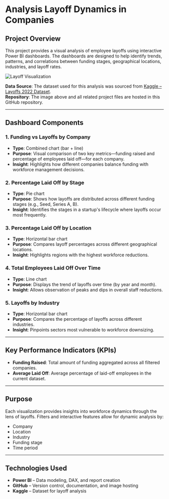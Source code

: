 # Analysis Layoff Dynamics in Companies

## Project Overview

This project provides a visual analysis of employee layoffs using interactive Power BI dashboards. The dashboards are designed to help identify trends, patterns, and correlations between funding stages, geographical locations, industries, and layoff rates.

![Layoff Visualization](https://github.com/your-username/your-repo-name/blob/main/path-to-your-image.png?raw=true)

**Data Source**: The dataset used for this analysis was sourced from [Kaggle – Layoffs 2022 Dataset](https://www.kaggle.com/datasets/swaptr/layoffs-2022).  
**Repository**: The image above and all related project files are hosted in this GitHub repository.

---

## Dashboard Components

### 1. Funding vs Layoffs by Company
- **Type**: Combined chart (bar + line)  
- **Purpose**: Visual comparison of two key metrics—funding raised and percentage of employees laid off—for each company.  
- **Insight**: Highlights how different companies balance funding with workforce management decisions.

### 2. Percentage Laid Off by Stage
- **Type**: Pie chart  
- **Purpose**: Shows how layoffs are distributed across different funding stages (e.g., Seed, Series A, B).  
- **Insight**: Identifies the stages in a startup's lifecycle where layoffs occur most frequently.

### 3. Percentage Laid Off by Location
- **Type**: Horizontal bar chart  
- **Purpose**: Compares layoff percentages across different geographical locations.  
- **Insight**: Highlights regions with the highest workforce reductions.

### 4. Total Employees Laid Off Over Time
- **Type**: Line chart  
- **Purpose**: Displays the trend of layoffs over time (by year and month).  
- **Insight**: Allows observation of peaks and dips in overall staff reductions.

### 5. Layoffs by Industry
- **Type**: Horizontal bar chart  
- **Purpose**: Compares the percentage of layoffs across different industries.  
- **Insight**: Pinpoints sectors most vulnerable to workforce downsizing.

---

## Key Performance Indicators (KPIs)

- **Funding Raised**: Total amount of funding aggregated across all filtered companies.  
- **Average Laid Off**: Average percentage of laid-off employees in the current dataset.

---

## Purpose

Each visualization provides insights into workforce dynamics through the lens of layoffs. Filters and interactive features allow for dynamic analysis by:

- Company  
- Location  
- Industry  
- Funding stage  
- Time period  

---

## Technologies Used

- **Power BI** – Data modeling, DAX, and report creation  
- **GitHub** – Version control, documentation, and image hosting  
- **Kaggle** – Dataset for layoff analysis  
